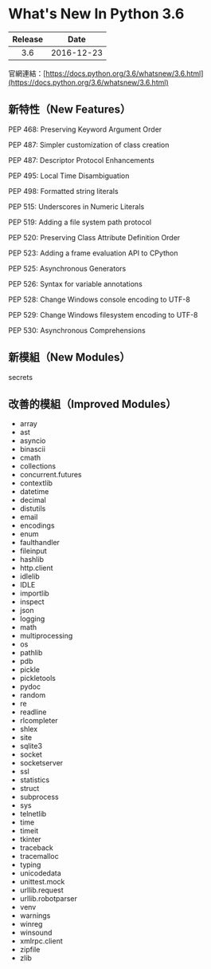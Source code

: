 # What's New In Python 3.6

| Release | Date |
| :---: | :---: |
| 3.6 | 2016-12-23 |

官網連結：[https://docs.python.org/3.6/whatsnew/3.6.html](https://docs.python.org/3.6/whatsnew/3.6.html)

## 新特性（New Features）

PEP 468: Preserving Keyword Argument Order

PEP 487: Simpler customization of class creation

PEP 487: Descriptor Protocol Enhancements

PEP 495: Local Time Disambiguation

PEP 498: Formatted string literals

PEP 515: Underscores in Numeric Literals

PEP 519: Adding a file system path protocol

PEP 520: Preserving Class Attribute Definition Order

PEP 523: Adding a frame evaluation API to CPython

PEP 525: Asynchronous Generators

PEP 526: Syntax for variable annotations

PEP 528: Change Windows console encoding to UTF-8

PEP 529: Change Windows filesystem encoding to UTF-8

PEP 530: Asynchronous Comprehensions

## 新模組（New Modules）

secrets

## 改善的模組（Improved Modules）

* array
* ast
* asyncio
* binascii
* cmath
* collections
* concurrent.futures
* contextlib
* datetime
* decimal
* distutils
* email
* encodings
* enum
* faulthandler
* fileinput
* hashlib
* http.client
* idlelib
* IDLE
* importlib
* inspect
* json
* logging
* math
* multiprocessing
* os
* pathlib
* pdb
* pickle
* pickletools
* pydoc
* random
* re
* readline
* rlcompleter
* shlex
* site
* sqlite3
* socket
* socketserver
* ssl
* statistics
* struct
* subprocess
* sys
* telnetlib
* time
* timeit
* tkinter
* traceback
* tracemalloc
* typing
* unicodedata
* unittest.mock
* urllib.request
* urllib.robotparser
* venv
* warnings
* winreg
* winsound
* xmlrpc.client
* zipfile
* zlib



